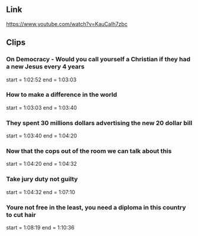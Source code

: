 ## Link
https://www.youtube.com/watch?v=KauCaIh7zbc

## Clips

### On Democracy - Would you call yourself a Christian if they had a new Jesus every 4 years
start = 1:02:52
end = 1:03:03

### How to make a difference in the world
start = 1:03:03
end = 1:03:40

### They spent 30 millions dollars advertising the new 20 dollar bill
start = 1:03:40
end = 1:04:20

### Now that the cops out of the room we can talk about this
start = 1:04:20
end = 1:04:32

### Take jury duty not guilty
start = 1:04:32
end = 1:07:10

### Youre not free in the least, you need a diploma in this country to cut hair
start = 1:08:19
end = 1:10:36